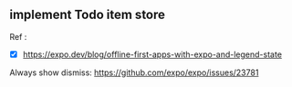 ## implement Todo item store
Ref :

-[x] https://expo.dev/blog/offline-first-apps-with-expo-and-legend-state

Always show dismiss:
https://github.com/expo/expo/issues/23781